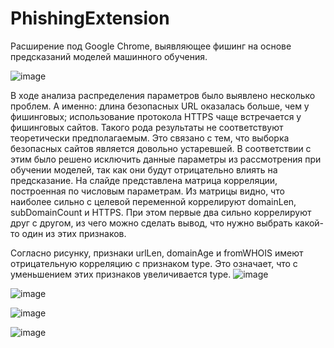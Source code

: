 # PhishingExtension
Расширение под Google Chrome, выявляющее фишинг на основе предсказаний моделей машинного обучения.

![image](https://github.com/Kattarinea/PhishingExtension/assets/65298723/24a0b6ec-f654-4638-ac26-a845431db3b3)

В ходе анализа распределения параметров было выявлено несколько проблем. А именно: длина безопасных URL оказалась больше, чем у фишинговых; использование протокола HTTPS чаще встречается у фишинговых сайтов. Такого рода результаты не соответствуют теоретически предполагаемым. Это связано с тем, что выборка безопасных сайтов является довольно устаревшей. В соответствии с этим было решено исключить данные параметры из рассмотрения при обучении моделей, так как они будут отрицательно влиять на предсказание. На слайде представлена матрица корреляции, построенная по числовым параметрам. Из матрицы видно, что наиболее сильно с целевой переменной коррелируют domainLen, subDomainCount и HTTPS. При этом первые два сильно коррелируют друг с другом, из чего можно сделать вывод, что нужно выбрать какой-то один из этих признаков. 

Согласно рисунку, признаки urlLen, domainAge и fromWHOIS имеют отрицательную корреляцию с признаком type. Это означает, что с уменьшением этих признаков увеличивается type.
![image](https://github.com/Kattarinea/PhishingExtension/assets/65298723/39e253b4-6134-4463-a4ea-71be0df15e66)

![image](https://github.com/Kattarinea/PhishingExtension/assets/65298723/f02fd21e-edfd-4a53-a15f-06d638411a76)

![image](https://github.com/Kattarinea/PhishingExtension/assets/65298723/e1523ac3-5d8e-40df-ba95-c0f809a5f9b6)

![image](https://github.com/Kattarinea/PhishingExtension/assets/65298723/2394de74-e37a-444c-b845-2b0c0683f311)
